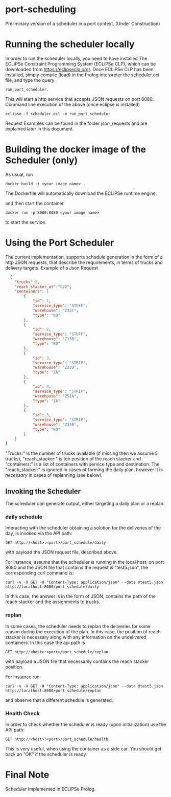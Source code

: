 # port-scheduling
Preliminary version of a scheduler in a port context.
(Under Construction)

# Running the scheduler locally
In order to run the scheduler locally, you need to have installed The ECLiPSe Constraint Programming System (ECLiPSe CLP), which can be downloaded from https://eclipseclp.org/.
Once ECLiPSe CLP has been installed, simply compile (load) in the Prolog interpreter the scheduler.ecl file, and type the query

```run_port_scheduler.```

This will start a http service that accepts JSON requests on port 8080.
Command line execution of the above (once eclipse is installed)

```eclipse -f scheduler.ecl -e run_port_scheduler ```

Request Examples can be found in the folder json_requests and are explained later in this document.

# Building the docker image of the Scheduler (only)
As usual, run 

``` docker build -t <your image name> . ```

The Dockerfile will automatically download the ECLiPSe runtime engine.

and then start the container 

``` docker run -p 8080:8080 <your image name> ```

to start the service. 

# Using the Port Scheduler
The current implementation, supports schedule generation in the form of a http JSON requests, that describe the requirements, in terms of trucks and delivery targets.
Example of a Json Request
```json
  {
    "trucks":2,
    "reach_stacker_at":"C22",
    "containers": [
        {
            "id": 1,
            "service_type": "STUFF",
            "warehouse": "Z32C",
            "type": "KO"
        },
        {
            "id": 2,
            "service_type": "STUFF",
            "warehouse": "Z13B",
            "type": "KO"
        },
        {
            "id": 3,
            "service_type": "STRIP",
            "warehouse": "Z33D",
            "type": "ZA"
        },
        {
            "id": 4,
            "service_type": "STRIP",
            "warehouse": "Z51A",
            "type": "ZA"
        },
        {
            "id": 5,
            "service_type": "STRIP",
            "warehouse": "Z33B",
            "type": "KO"
        }
    ]
}
```

"Trucks:" is the number of trucks available (if missing then we assume 5 trucks), "reach_stacker:" is teh position of the reach stacker and "containers:" is a list of containers with service type and destination. The "reach_stacker:" is ignored in cases of forming the daily plan, however it is *necessary* in cases of replanning (see below).


## Invoking the Scheduler

The scheduler can generate output, either targeting a daily plan or a replan. 

### daily schedule
Interacting with the scheduler obtaining a solution for the deliveries of the day, is invoked via the API path:

```
GET http://<host>:<port>/port_schedule/daily
```

with payload the JSON request file, described above. 

For instance, assume that the scheduler is running in the local host, on port 8080 and the JSON file that contains the request is "test5.json", the corresponding curl command is:
```
curl -v -X GET -H "Content-Type: application/json" --data @test5.json http://localhost:8080/port_schedule/daily
``` 

In this case, the answer is in the form of JSON, contains the path of the reach stacker and the assignments to trucks.


### replan

In some cases, the scheduler needs to replan the deliveries for some reason during the execution of the plan. In this case, the position of reach stacker is necessary along with any information on the undelivered containers. In this case the api path is 

```
GET http://<host>:<port>/port_schedule/replan
```
with payload a JSON file that necessarily contains the reach stacker position.

For instance run:

```
curl -v -X GET -H "Content-Type: application/json" --data @test5.json http://localhost:8080/port_schedule/replan
``` 

and observe that a different schedule is generated. 

### Health Check

In order to check whether the scheduler is ready (upon initialization) use the API path:

```
GET http://<host>:<port>/port_schedule/health
```

This is very useful, when using the container as a side car. You should get back an "OK" if the scheduler is ready.



# Final Note
Scheduler implemented in ECLiPSe Prolog.
